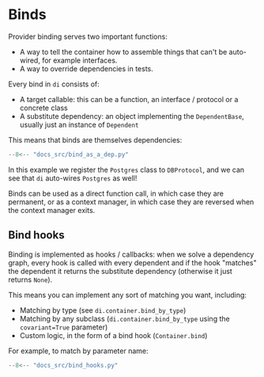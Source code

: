# Binds

Provider binding serves two important functions:

- A way to tell the container how to assemble things that can't be auto-wired, for example interfaces.
- A way to override dependencies in tests.

Every bind in `di` consists of:

- A target callable: this can be a function, an interface / protocol or a concrete class
- A substitute dependency: an object implementing the `DependentBase`, usually just an instance of `Dependent`

This means that binds are themselves dependencies:

```Python
--8<-- "docs_src/bind_as_a_dep.py"
```

In this example we register the `Postgres` class to `DBProtocol`, and we can see that `di` auto-wires `Postgres` as well!

Binds can be used as a direct function call, in which case they are permanent, or as a context manager, in which case they are reversed when the context manager exits.

## Bind hooks

Binding is implemented as hooks / callbacks: when we solve a dependency graph, every hook is called with every dependent and if the hook "matches" the dependent it returns the substitute dependency (otherwise it just returns `None`).

This means you can implement any sort of matching you want, including:

- Matching by type (see `di.container.bind_by_type`)
- Matching by any subclass (`di.container.bind_by_type` using the `covariant=True` parameter)
- Custom logic, in the form of a bind hook (`Container.bind`)

For example, to match by parameter name:

```Python
--8<-- "docs_src/bind_hooks.py"
```
